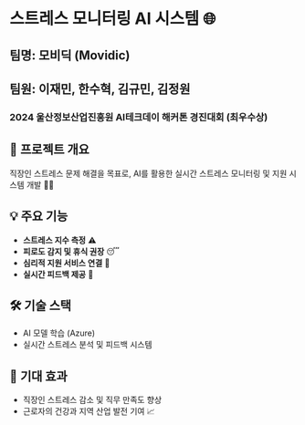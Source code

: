 # 스트레스 모니터링 AI 시스템 🌐

## 팀명: 모비딕 (Movidic)
## 팀원: 이재민, 한수혁, 김규민, 김정원
### 2024 울산정보산업진흥원 AI테크데이 해커톤 경진대회 (최우수상)

📜 프로젝트 개요
------------------------
직장인 스트레스 문제 해결을 목표로,
AI를 활용한 실시간 스트레스 모니터링 및 지원 시스템 개발 🧑‍💼

💡 주요 기능
------------------------
- **스트레스 지수 측정** ⚠️
- **피로도 감지 및 휴식 권장** 😴
- **심리적 지원 서비스 연결** 💬
- **실시간 피드백 제공** 📲

🛠️ 기술 스택
------------------------
- AI 모델 학습 (Azure)
- 실시간 스트레스 분석 및 피드백 시스템

🔮 기대 효과
------------------------
- 직장인 스트레스 감소 및 직무 만족도 향상
- 근로자의 건강과 지역 산업 발전 기여 📈
